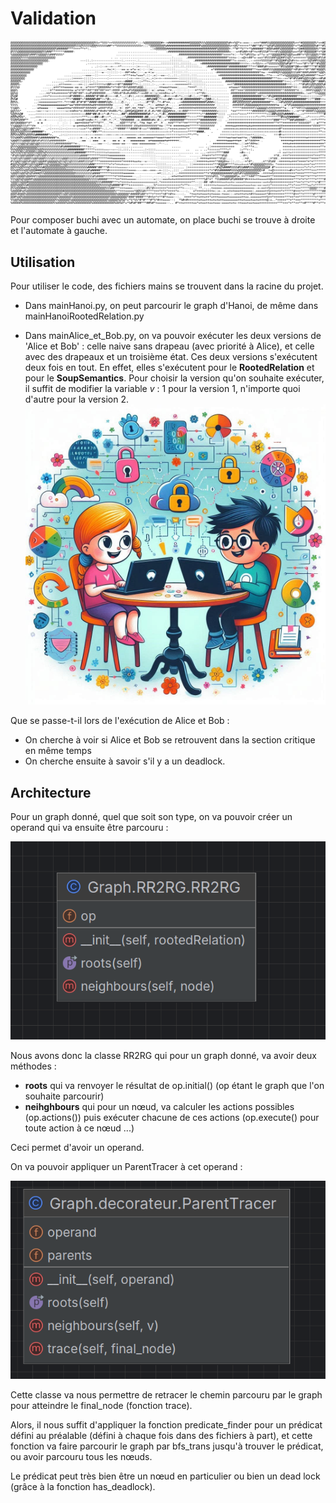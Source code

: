 # Validation

![ascii-art.png](Pictures/ascii-art.png)


Pour composer buchi avec un automate, on place buchi se trouve à droite et l'automate à gauche.

## Utilisation

Pour utiliser le code, des fichiers mains se trouvent dans la racine du projet.

* Dans mainHanoi.py, on peut parcourir le graph d'Hanoi, de même dans mainHanoiRootedRelation.py

* Dans mainAlice_et_Bob.py, on va pouvoir exécuter les deux versions de 'Alice et Bob' : celle naive sans drapeau 
(avec priorité à Alice), et celle avec des drapeaux et un troisième état. Ces deux versions s'exécutent deux fois en
tout. En effet, elles s'exécutent pour le __RootedRelation__ et pour le __SoupSemantics__.
Pour choisir la version qu'on souhaite exécuter, il suffit de modifier la variable *v* : 1 pour la version 1, n'importe
quoi d'autre pour la version 2.
![v-iG48RT.jpeg](Pictures/v-iG48RT.jpeg)

Que se passe-t-il lors de l'exécution de Alice et Bob : 
* On cherche à voir si Alice et Bob se retrouvent dans la section critique en même temps
* On cherche ensuite à savoir s'il y a un deadlock.

## Architecture

Pour un graph donné, quel que soit son type, on va pouvoir créer un operand qui va ensuite être parcouru : 

![img.png](Pictures/RR2RG.png)

Nous avons donc la classe RR2RG qui pour un graph donné, va avoir deux méthodes : 
* __roots__ qui va renvoyer le résultat de op.initial() (op étant le graph que l'on souhaite parcourir)
* __neihghbours__ qui pour un nœud, va calculer les actions possibles (op.actions()) puis exécuter chacune de ces 
actions (op.execute() pour toute action à ce nœud ...)

Ceci permet d'avoir un operand.

On va pouvoir appliquer un ParentTracer à cet operand : 

![img_1.png](Pictures/ParentTrace.png)

Cette classe va nous permettre de retracer le chemin parcouru par le graph pour atteindre le final_node (fonction trace).

Alors, il nous suffit d'appliquer la fonction predicate_finder pour un prédicat défini au préalable (défini à chaque 
fois dans des fichiers à part), et cette fonction va faire parcourir le graph par bfs_trans jusqu'à trouver le prédicat,
ou avoir parcouru tous les nœuds.

Le prédicat peut très bien être un nœud en particulier ou bien un dead lock (grâce à la fonction has_deadlock).